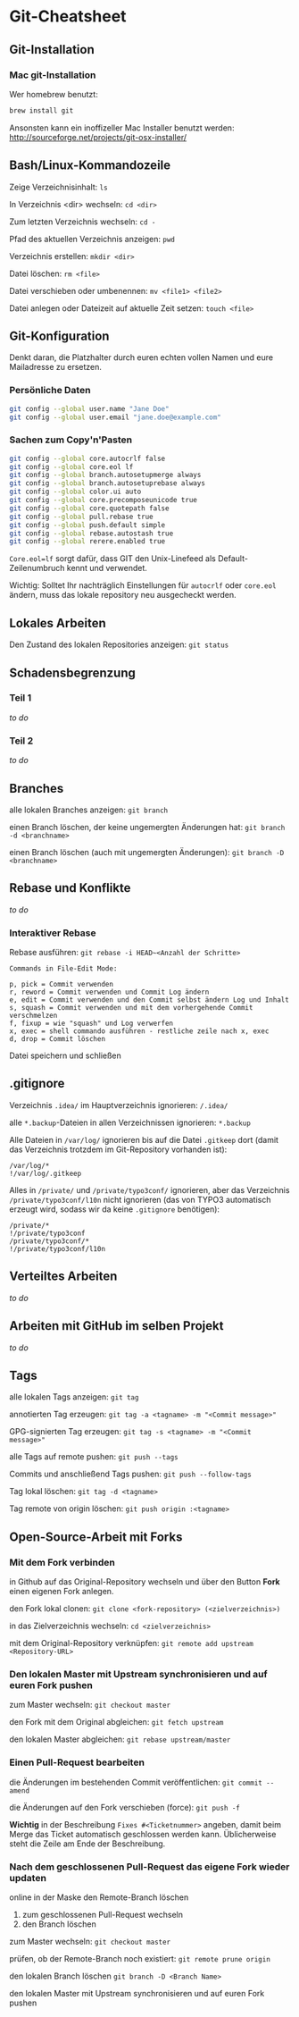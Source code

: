 # Git-Cheatsheet

## Git-Installation

### Mac git-Installation
Wer homebrew benutzt:

```bash
brew install git
```

Ansonsten kann ein inoffizeller Mac Installer benutzt werden:
http://sourceforge.net/projects/git-osx-installer/

## Bash/Linux-Kommandozeile

Zeige Verzeichnisinhalt: `ls` 

In Verzeichnis \<dir\> wechseln: `cd <dir>`
 
Zum letzten Verzeichnis wechseln: `cd - `

Pfad des aktuellen Verzeichnis anzeigen: `pwd`

Verzeichnis erstellen: `mkdir <dir>`

Datei löschen: `rm <file>`

Datei verschieben oder umbenennen: `mv <file1> <file2>`

Datei anlegen oder Dateizeit auf aktuelle Zeit setzen: `touch <file>`

## Git-Konfiguration
Denkt daran, die Platzhalter durch euren echten vollen Namen und eure
Mailadresse zu ersetzen.

### Persönliche Daten

```bash
git config --global user.name "Jane Doe"
git config --global user.email "jane.doe@example.com"
```

### Sachen zum Copy'n'Pasten

```bash
git config --global core.autocrlf false
git config --global core.eol lf
git config --global branch.autosetupmerge always
git config --global branch.autosetuprebase always
git config --global color.ui auto
git config --global core.precomposeunicode true
git config --global core.quotepath false
git config --global pull.rebase true
git config --global push.default simple
git config --global rebase.autostash true
git config --global rerere.enabled true
```

`Core.eol=lf` sorgt dafür, dass GIT den Unix-Linefeed als Default-Zeilenumbruch
kennt und verwendet.

Wichtig: Solltet Ihr nachträglich Einstellungen für `autocrlf` oder `core.eol`
ändern, muss das lokale repository neu ausgecheckt werden.

## Lokales Arbeiten
Den Zustand des lokalen Repositories anzeigen: `git status`

## Schadensbegrenzung
### Teil 1
_to do_

### Teil 2
_to do_

## Branches

alle lokalen Branches anzeigen: `git branch`

einen Branch löschen, der keine ungemergten Änderungen hat:
`git branch -d <branchname>`

einen Branch löschen (auch mit ungemergten Änderungen):
`git branch -D <branchname>`

## Rebase und Konflikte
_to do_

### Interaktiver Rebase

Rebase ausführen: `git rebase -i HEAD~<Anzahl der Schritte>`

```
Commands in File-Edit Mode:

p, pick = Commit verwenden
r, reword = Commit verwenden und Commit Log ändern
e, edit = Commit verwenden und den Commit selbst ändern Log und Inhalt
s, squash = Commit verwenden und mit dem vorhergehende Commit verschmelzen
f, fixup = wie "squash" und Log verwerfen
x, exec = shell commando ausführen - restliche zeile nach x, exec
d, drop = Commit löschen
```

Datei speichern und schließen

## .gitignore
Verzeichnis `.idea/` im Hauptverzeichnis ignorieren: `/.idea/`

alle `*.backup`-Dateien in allen Verzeichnissen ignorieren: `*.backup`

Alle Dateien in `/var/log/` ignorieren bis auf die Datei `.gitkeep` dort (damit
das Verzeichnis trotzdem im Git-Repository vorhanden ist):
```
/var/log/*
!/var/log/.gitkeep
```

Alles in `/private/` und `/private/typo3conf/` ignorieren, aber das
Verzeichnis `/private/typo3conf/l10n` nicht ignorieren (das von TYPO3
automatisch erzeugt wird, sodass wir da keine `.gitignore` benötigen):
```
/private/*
!/private/typo3conf
/private/typo3conf/*
!/private/typo3conf/l10n
```

## Verteiltes Arbeiten
_to do_

## Arbeiten mit GitHub im selben Projekt
_to do_

## Tags

alle lokalen Tags anzeigen: `git tag`

annotierten Tag erzeugen: `git tag -a <tagname> -m "<Commit message>"`

GPG-signierten Tag erzeugen: `git tag -s <tagname> -m "<Commit message>"`

alle Tags auf remote pushen: `git push --tags`

Commits und anschließend Tags pushen: `git push --follow-tags`

Tag lokal löschen: `git tag -d <tagname>`

Tag remote von origin löschen: `git push origin :<tagname>` 

## Open-Source-Arbeit mit Forks

### Mit dem Fork verbinden
in Github auf das Original-Repository wechseln und über den Button **Fork** einen eigenen Fork anlegen.

den Fork lokal clonen: `git clone <fork-repository> (<zielverzeichnis>)`

in das Zielverzeichnis wechseln: `cd <zielverzeichnis>`

mit dem Original-Repository verknüpfen: `git remote add upstream <Repository-URL>`

### Den lokalen Master mit Upstream synchronisieren und auf euren Fork pushen
zum Master wechseln: `git checkout master`

den Fork mit dem Original abgleichen: `git fetch upstream`

den lokalen Master abgleichen: `git rebase upstream/master`

### Einen Pull-Request bearbeiten
die Änderungen im bestehenden Commit veröffentlichen: `git commit --amend`

die Änderungen auf den Fork verschieben (force): `git push -f`

**Wichtig**
in der Beschreibung `Fixes #<Ticketnummer>` angeben, damit beim Merge das Ticket automatisch geschlossen werden kann. Üblicherweise steht die Zeile am Ende der Beschreibung.

### Nach dem geschlossenen Pull-Request das eigene Fork wieder updaten
online in der Maske den Remote-Branch löschen
1. zum geschlossenen Pull-Request wechseln
1. den Branch löschen

zum Master wechseln: `git checkout master`

prüfen, ob der Remote-Branch noch existiert: `git remote prune origin`

den lokalen Branch löschen `git branch -D <Branch Name>`

den lokalen Master mit Upstream synchronisieren und auf euren Fork pushen
